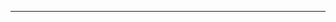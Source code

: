 <!--
CO_OP_TRANSLATOR_METADATA:
{
  "original_hash": "f5ff3b6204a695a117d6f452403c95f7",
  "translation_date": "2025-08-26T13:29:44+00:00",
  "source_file": "10-building-low-code-ai-applications/README.md",
  "language_code": "lt"
}
-->



---

